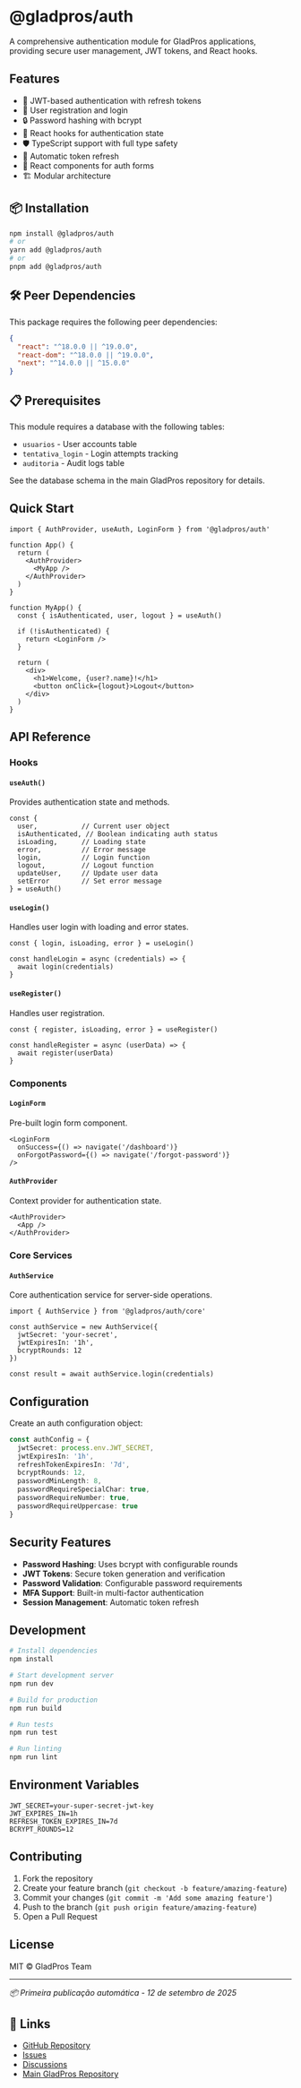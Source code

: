# @gladpros/auth

A comprehensive authentication module for GladPros applications, providing secure user management, JWT tokens, and React hooks.

## Features

- 🔐 JWT-based authentication with refresh tokens
- 👤 User registration and login
- 🔒 Password hashing with bcrypt
- 🎣 React hooks for authentication state
- 🛡️ TypeScript support with full type safety
- 🔄 Automatic token refresh
- 📱 React components for auth forms
- 🏗️ Modular architecture

## 📦 Installation

```bash
npm install @gladpros/auth
# or
yarn add @gladpros/auth
# or
pnpm add @gladpros/auth
```

## 🛠️ Peer Dependencies

This package requires the following peer dependencies:

```json
{
  "react": "^18.0.0 || ^19.0.0",
  "react-dom": "^18.0.0 || ^19.0.0",
  "next": "^14.0.0 || ^15.0.0"
}
```

## 📋 Prerequisites

This module requires a database with the following tables:
- `usuarios` - User accounts table
- `tentativa_login` - Login attempts tracking
- `auditoria` - Audit logs table

See the database schema in the main GladPros repository for details.

## Quick Start

```tsx
import { AuthProvider, useAuth, LoginForm } from '@gladpros/auth'

function App() {
  return (
    <AuthProvider>
      <MyApp />
    </AuthProvider>
  )
}

function MyApp() {
  const { isAuthenticated, user, logout } = useAuth()

  if (!isAuthenticated) {
    return <LoginForm />
  }

  return (
    <div>
      <h1>Welcome, {user?.name}!</h1>
      <button onClick={logout}>Logout</button>
    </div>
  )
}
```

## API Reference

### Hooks

#### `useAuth()`
Provides authentication state and methods.

```tsx
const {
  user,           // Current user object
  isAuthenticated, // Boolean indicating auth status
  isLoading,      // Loading state
  error,          // Error message
  login,          // Login function
  logout,         // Logout function
  updateUser,     // Update user data
  setError        // Set error message
} = useAuth()
```

#### `useLogin()`
Handles user login with loading and error states.

```tsx
const { login, isLoading, error } = useLogin()

const handleLogin = async (credentials) => {
  await login(credentials)
}
```

#### `useRegister()`
Handles user registration.

```tsx
const { register, isLoading, error } = useRegister()

const handleRegister = async (userData) => {
  await register(userData)
}
```

### Components

#### `LoginForm`
Pre-built login form component.

```tsx
<LoginForm
  onSuccess={() => navigate('/dashboard')}
  onForgotPassword={() => navigate('/forgot-password')}
/>
```

#### `AuthProvider`
Context provider for authentication state.

```tsx
<AuthProvider>
  <App />
</AuthProvider>
```

### Core Services

#### `AuthService`
Core authentication service for server-side operations.

```tsx
import { AuthService } from '@gladpros/auth/core'

const authService = new AuthService({
  jwtSecret: 'your-secret',
  jwtExpiresIn: '1h',
  bcryptRounds: 12
})

const result = await authService.login(credentials)
```

## Configuration

Create an auth configuration object:

```typescript
const authConfig = {
  jwtSecret: process.env.JWT_SECRET,
  jwtExpiresIn: '1h',
  refreshTokenExpiresIn: '7d',
  bcryptRounds: 12,
  passwordMinLength: 8,
  passwordRequireSpecialChar: true,
  passwordRequireNumber: true,
  passwordRequireUppercase: true
}
```

## Security Features

- **Password Hashing**: Uses bcrypt with configurable rounds
- **JWT Tokens**: Secure token generation and verification
- **Password Validation**: Configurable password requirements
- **MFA Support**: Built-in multi-factor authentication
- **Session Management**: Automatic token refresh

## Development

```bash
# Install dependencies
npm install

# Start development server
npm run dev

# Build for production
npm run build

# Run tests
npm run test

# Run linting
npm run lint
```

## Environment Variables

```env
JWT_SECRET=your-super-secret-jwt-key
JWT_EXPIRES_IN=1h
REFRESH_TOKEN_EXPIRES_IN=7d
BCRYPT_ROUNDS=12
```

## Contributing

1. Fork the repository
2. Create your feature branch (`git checkout -b feature/amazing-feature`)
3. Commit your changes (`git commit -m 'Add some amazing feature'`)
4. Push to the branch (`git push origin feature/amazing-feature`)
5. Open a Pull Request

## License

MIT © GladPros Team


---

*📦 Primeira publicação automática - 12 de setembro de 2025*

## 🔗 Links

- [GitHub Repository](https://github.com/Gladiston-Porto/gladpros-auth)
- [Issues](https://github.com/Gladiston-Porto/gladpros-auth/issues)
- [Discussions](https://github.com/Gladiston-Porto/gladpros-auth/discussions)
- [Main GladPros Repository](https://github.com/Gladiston-Porto/GladPros)